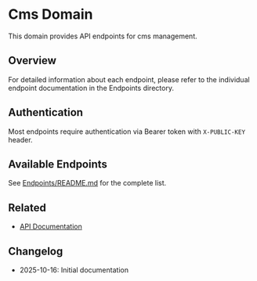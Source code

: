 # Cms Domain

This domain provides API endpoints for cms management.

## Overview

For detailed information about each endpoint, please refer to the individual endpoint documentation in the Endpoints directory.

## Authentication

Most endpoints require authentication via Bearer token with `X-PUBLIC-KEY` header.

## Available Endpoints

See [Endpoints/README.md](./Endpoints/README.md) for the complete list.

## Related

- [API Documentation](../README.md)

## Changelog

- 2025-10-16: Initial documentation
